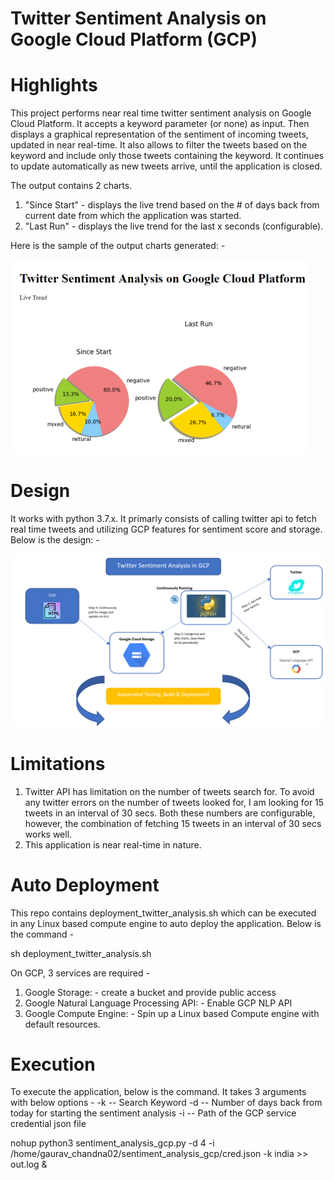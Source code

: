 # Twitter Sentiment Analysis on Google Cloud Platform (GCP)
# Highlights
This project performs near real time twitter sentiment analysis on Google Cloud Platform. It accepts a keyword parameter (or none) as input. Then displays a graphical representation of the sentiment of incoming tweets, updated in near real-time. It also allows to filter the tweets based on the keyword and include only those tweets containing the keyword. It continues to update automatically as new tweets arrive, until the application is closed.

The output contains 2 charts.
1. "Since Start" - displays the live trend based on the # of days back from current date from which the application was started.
2. "Last Run" - displays the live trend for the last x seconds (configurable).

Here is the sample of the output charts generated: -

![alt text](https://github.com/gchandn3413/Sentiment_Analysis_GCP/blob/master/Application_output.png)

# Design
It works with python 3.7.x. It primarly consists of calling twitter api to fetch real time tweets and utilizing GCP features for sentiment score and storage. Below is the design: -

![alt text](https://github.com/gchandn3413/Sentiment_Analysis_GCP/blob/master/Application_design.png)

# Limitations
1. Twitter API has limitation on the number of tweets search for. To avoid any twitter errors on the number of tweets looked for, I am looking for 15 tweets in an interval of 30 secs. Both these numbers are configurable, however, the combination of fetching 15 tweets in an interval of 30 secs works well.
2. This application is near real-time in nature.

# Auto Deployment
This repo contains deployment_twitter_analysis.sh which can be executed in any Linux based compute engine to auto deploy the application. Below is the command - 

sh deployment_twitter_analysis.sh

On GCP, 3 services are required - 
1. Google Storage: - create a bucket and provide public access
2. Google Natural Language Processing API: - Enable GCP NLP API
3. Google Compute Engine: - Spin up a Linux based Compute engine with default resources.

# Execution
To execute the application, below is the command. It takes 3 arguments with below options - 
-k -- Search Keyword
-d -- Number of days back from today for starting the sentiment analysis
-i -- Path of the GCP service credential json file

nohup python3 sentiment_analysis_gcp.py -d 4 -i /home/gaurav_chandna02/sentiment_analysis_gcp/cred.json -k india >> out.log &
